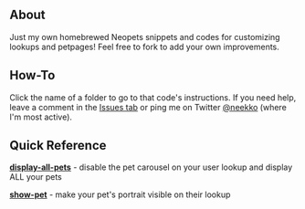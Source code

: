 ## About
Just my own homebrewed Neopets snippets and codes for customizing lookups and petpages! Feel free to fork to add your own improvements.

## How-To
Click the name of a folder to go to that code's instructions. If you need help, leave a comment in the [Issues tab](https://github.com/neekko/neopets/issues) or ping me on Twitter [@neekko](http://twitter.com/neekko/) (where I'm most active).

## Quick Reference
[**display-all-pets**](https://github.com/neekko/neopets/tree/main/display-all-pets) - disable the pet carousel on your user lookup and display ALL your pets

[**show-pet**](https://github.com/neekko/neopets/tree/main/show-pet) - make your pet's portrait visible on their lookup
